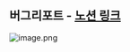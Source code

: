 ## 버그리포트 - [노션 링크](https://www.notion.so/e7411499653e485e858c5d5ade29851d?v=08119e87ff484a7e95647aeb87ba9516)

![image.png](./img/버그리포트.PNG)
